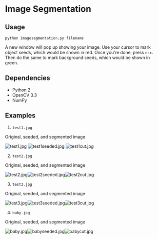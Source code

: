 # Image Segmentation

## Usage
``` 
python imagesegmentation.py filename
```

A new window will pop up showing your image. Use your cursor to mark object seeds, which would be shown in red. Once you're done, press `esc`. Then do the same to mark background seeds, which would be shown in green.

## Dependencies

- Python 2
- OpenCV 3.3
- NumPy

## Examples

1. `test1.jpg` 

Original, seeded, and segmented image

![test1.jpg](images/test1.jpg) ![test1seeded.jpg](images/test1seeded.jpg) ![test1cut.jpg](images/test1cut.jpg)

2. `test2.jpg`

Original, seeded, and segmented image

![test2.jpg](images/test2.jpg)![test2seeded.jpg](images/test2seeded.jpg)![test2cut.jpg](images/test2cut.jpg)

3. `test3.jpg`

Original, seeded, and segmented image

![test3.jpg](images/test3.jpg)![test3seeded.jpg](images/test3seeded.jpg)![test3cut.jpg](images/test3cut.jpg)


4. `baby.jpg`

Original, seeded, and segmented image

![baby.jpg](images/baby.jpg)![babyseeded.jpg](images/babyseeded.jpg)![babycut.jpg](images/babycut.jpg)



